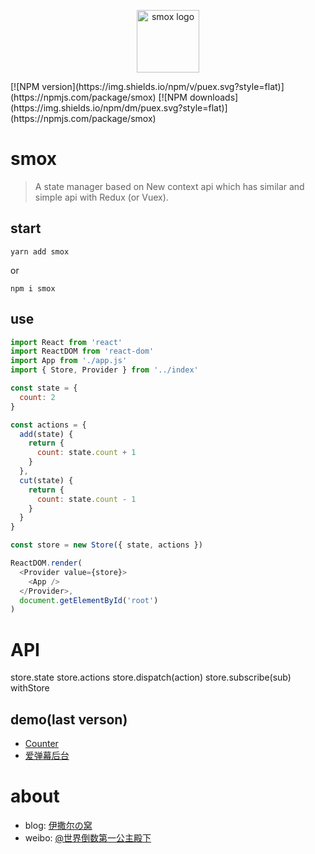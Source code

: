 <p align="center"><img width="100" src="http://ww1.sinaimg.cn/large/85564debgy1froiubji5aj207f03nq34.jpg" alt="smox logo"></p>
[![NPM version](https://img.shields.io/npm/v/puex.svg?style=flat)](https://npmjs.com/package/smox)
[![NPM downloads](https://img.shields.io/npm/dm/puex.svg?style=flat)](https://npmjs.com/package/smox)

# smox

> A state manager based on New context api which has similar and simple api with Redux (or Vuex).

## start

```shell
yarn add smox
```

or

```shell
npm i smox
```

## use

```javascript
import React from 'react'
import ReactDOM from 'react-dom'
import App from './app.js'
import { Store, Provider } from '../index'

const state = {
  count: 2
}

const actions = {
  add(state) {
    return {
      count: state.count + 1
    }
  },
  cut(state) {
    return {
      count: state.count - 1
    }
  }
}

const store = new Store({ state, actions })

ReactDOM.render(
  <Provider value={store}>
    <App />
  </Provider>,
  document.getElementById('root')
)
```

# API
store.state
store.actions
store.dispatch(action)
store.subscribe(sub)
withStore

## demo(last verson)

* [Counter](https://github.com/132yse/smox-counter)
* [爱弹幕后台](https://github.com/132yse/idanmu-admin)

# about

* blog: [伊撒尔の窝](http://www.yisaer.com)
* weibo: [@世界倒数第一公主殿下](http://weibo.com/oreshura)
